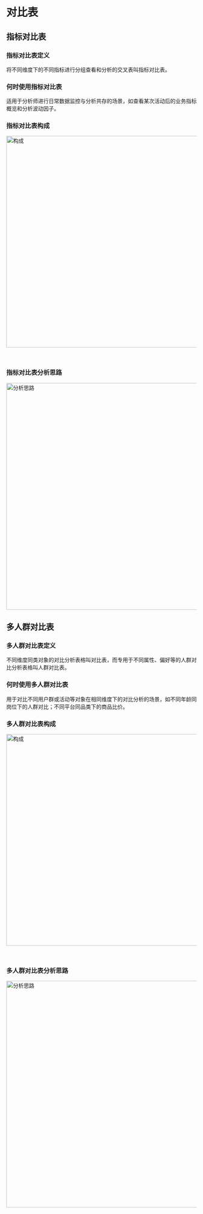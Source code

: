 # 对比表

## 指标对比表

### 指标对比表定义

将不同维度下的不同指标进行分组查看和分析的交叉表叫指标对比表。

### 何时使用指标对比表

适用于分析师进行日常数据监控与分析共存的场景，如查看某次活动后的业务指标概览和分析波动因子。

### 指标对比表构成

<img src="https://gw.alipayobjects.com/mdn/rms_56cbb2/afts/img/A*VQyITaqEn38AAAAAAAAAAAAAARQnAQ" alt="构成" style="width: 560px; margin-bottom: 30px">

### 指标对比表分析思路

<img src="https://gw.alipayobjects.com/mdn/rms_56cbb2/afts/img/A*sKmATY_pw8cAAAAAAAAAAAAAARQnAQ" alt="分析思路" style="width: 600px;"></img>

## 多人群对比表

### 多人群对比表定义

不同维度同类对象的对比分析表格叫对比表，而专用于不同属性、偏好等的人群对比分析表格叫人群对比表。

### 何时使用多人群对比表

用于对比不同用户群或活动等对象在相同维度下的对比分析的场景，如不同年龄同岗位下的人群对比；不同平台同品类下的商品比价。

### 多人群对比表构成

<img src="https://gw.alipayobjects.com/zos/antfincdn/fhrU1Hq1Va/ce4ec365-6f86-46a7-89a3-5a6731577b2c.png" alt="构成" style="width: 560px; margin-bottom: 30px">

### 多人群对比表分析思路

<img src="https://gw.alipayobjects.com/zos/antfincdn/uhAtZh2P86/5396db3a-a46a-4d14-b3df-fbbf7637f0a9.png" alt="分析思路" style="width: 600px;"></img>

